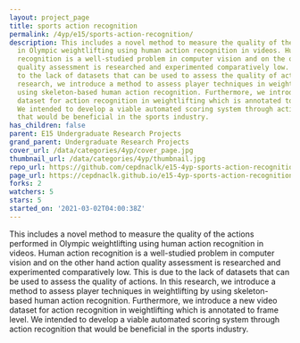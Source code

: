 ```yaml
---
layout: project_page
title: sports action recognition
permalink: /4yp/e15/sports-action-recognition/
description: This includes a novel method to measure the quality of the actions performed
  in Olympic weightlifting using human action recognition in videos. Human action
  recognition is a well-studied problem in computer vision and on the other hand action
  quality assessment is researched and experimented comparatively low. This is due
  to the lack of datasets that can be used to assess the quality of actions. In this
  research, we introduce a method to assess player techniques in weightlifting by
  using skeleton-based human action recognition. Furthermore, we introduce a new video
  dataset for action recognition in weightlifting which is annotated to frame level.
  We intended to develop a viable automated scoring system through action recognition
  that would be beneficial in the sports industry.
has_children: false
parent: E15 Undergraduate Research Projects
grand_parent: Undergraduate Research Projects
cover_url: /data/categories/4yp/cover_page.jpg
thumbnail_url: /data/categories/4yp/thumbnail.jpg
repo_url: https://github.com/cepdnaclk/e15-4yp-sports-action-recognition
page_url: https://cepdnaclk.github.io/e15-4yp-sports-action-recognition
forks: 2
watchers: 5
stars: 5
started_on: '2021-03-02T04:00:38Z'
---
```


This includes a novel method to measure the quality of the actions performed in Olympic weightlifting using human action recognition in videos. Human action recognition is a well-studied problem in computer vision and on the other hand action quality assessment is researched and experimented comparatively low. This is due to the lack of datasets that can be used to assess the quality of actions. In this research, we introduce a method to assess player techniques in weightlifting by using skeleton-based human action recognition. Furthermore, we introduce a new video dataset for action recognition in weightlifting which is annotated to frame level. We intended to develop a viable automated scoring system through action recognition that would be beneficial in the sports industry.